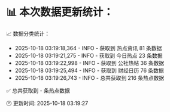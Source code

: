 📊 本次数据更新统计：
==========================

📈 数据分类统计：
- 2025-10-18 03:19:18,364 - INFO - 获取到 热点资讯 81 条数据
- 2025-10-18 03:19:21,275 - INFO - 获取到 今日热点 23 条数据
- 2025-10-18 03:19:22,998 - INFO - 获取到 公社热帖 36 条数据
- 2025-10-18 03:19:25,494 - INFO - 获取到 财经日历 76 条数据
- 2025-10-18 03:19:26,743 - INFO - 总共获取到 216 条热点数据

✅ 总共获取到 - 条热点数据

🕐 更新时间: 2025-10-18 03:19:27

